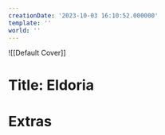 ```yaml
---
creationDate: '2023-10-03 16:10:52.000000'
template: ''
world: ''
---
```

![[Default Cover]]

# Title: Eldoria



# Extras

